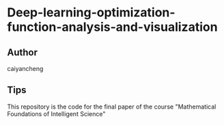 # Deep-learning-optimization-function-analysis-and-visualization
## Author
caiyancheng
## Tips
This repository is the code for the final paper of the course "Mathematical Foundations of Intelligent Science"
